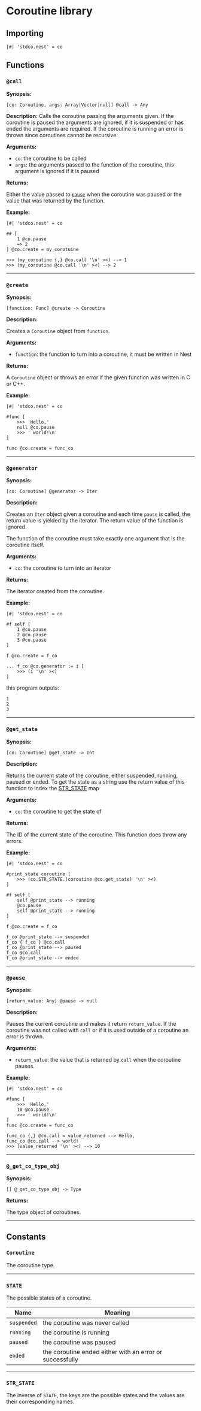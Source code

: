 # Coroutine library

## Importing

```nest
|#| 'stdco.nest' = co
```

## Functions

### `@call`

**Synopsis:**

`[co: Coroutine, args: Array|Vector|null] @call -> Any`

**Description:**
Calls the coroutine passing the arguments given. If the coroutine is paused the
arguments are ignored, if it is suspended or has ended the arguments are
required. If the coroutine is running an error is thrown since coroutines cannot
be recursive.

**Arguments:**

- `co`: the coroutine to be called
- `args`: the arguments passed to the function of the coroutine, this argument
  is ignored if it is paused

**Returns:**

Either the value passed to [`pause`](coroutine_library.md#pause) when the
coroutine was paused or the value that was returned by the function.

**Example:**

```nest
|#| 'stdco.nest' = co

## [
    1 @co.pause
    => 2
] @co.create = my_corotuine

>>> (my_coroutine {,} @co.call '\n' ><) --> 1
>>> (my_coroutine @co.call '\n' ><) --> 2
```

---

### `@create`

**Synopsis:**

`[function: Func] @create -> Coroutine`

**Description:**

Creates a `Coroutine` object from `function`.

**Arguments:**

- `function`: the function to turn into a coroutine, it must be written in Nest

**Returns:**

A `Coroutine` object or throws an error if the given function was written in
C or C++.

**Example:**

```nest
|#| 'stdco.nest' = co

#func [
    >>> 'Hello,'
    null @co.pause
    >>> ' world!\n'
]

func @co.create = func_co
```

---

### `@generator`

**Synopsis:**

`[co: Coroutine] @generator -> Iter`

**Description:**

Creates an `Iter` object given a coroutine and each time `pause` is called, the
return value is yielded by the iterator. The return value of the function is
ignored.

The function of the coroutine must take exactly one argument that is the
coroutine itself.

**Arguments:**

- `co`: the coroutine to turn into an iterator

**Returns:**

The iterator created from the coroutine.

**Example:**

```nest
|#| 'stdco.nest' = co

#f self [
    1 @co.pause
    2 @co.pause
    3 @co.pause
]

f @co.create = f_co

... f_co @co.generator := i [
    >>> (i '\n' ><)
]
```

this program outputs:

```nest
1
2
3
```

---

### `@get_state`

**Synopsis:**

`[co: Coroutine] @get_state -> Int`

**Description:**

Returns the current state of the coroutine, either suspended, running, paused or
ended. To get the state as a string use the return value of this function to
index the [STR_STATE](#str_state) map

**Arguments:**

- `co`: the coroutine to get the state of

**Returns:**

The ID of the current state of the coroutine. This function does throw any errors.

**Example:**

```nest
|#| 'stdco.nest' = co

#print_state coroutine [
    >>> (co.STR_STATE.(coroutine @co.get_state) '\n' ><)
]

#f self [
    self @print_state --> running
    @co.pause
    self @print_state --> running
]

f @co.create = f_co

f_co @print_state --> suspended
f_co { f_co } @co.call
f_co @print_state --> paused
f_co @co.call
f_co @print_state --> ended
```

---

### `@pause`

**Synopsis:**

`[return_value: Any] @pause -> null`

**Description:**

Pauses the current coroutine and makes it return `return_value`. If the
coroutine was not called with `call` or if it is used outside of a coroutine an
error is thrown.

**Arguments:**

- `return_value`: the value that is returned by `call` when the coroutine pauses.

**Example:**

```nest
|#| 'stdco.nest' = co

#func [
    >>> 'Hello,'
    10 @co.pause
    >>> ' world!\n'
]
func @co.create = func_co

func_co {,} @co.call = value_returned --> Hello,
func_co @co.call --> world!
>>> (value_returned '\n' ><) --> 10
```

---

### `@_get_co_type_obj`

**Synopsis:**

`[] @_get_co_type_obj -> Type`

**Returns:**

The type object of coroutines.

---

## Constants

### `Coroutine`

The coroutine type.

---

### `STATE`

The possible states of a coroutine.

| Name        | Meaning                                                  |
| ----------- | -------------------------------------------------------- |
| `suspended` | the coroutine was never called                           |
| `running`   | the coroutine is running                                 |
| `paused`    | the coroutine was paused                                 |
| `ended`     | the coroutine ended either with an error or successfully |

---

### `STR_STATE`

The inverse of `STATE`, the keys are the possible states and the values are
their corresponding names.
